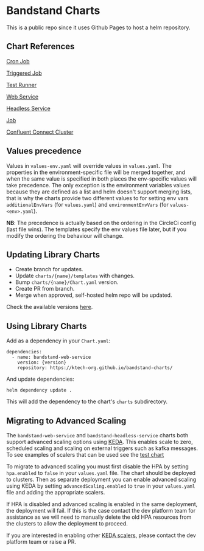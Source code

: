 # Bandstand Charts

This is a public repo since it uses Github Pages to host a helm repository.

## Chart References

[Cron Job](bandstand-cron-job.md)

[Triggered Job](bandstand-triggered-job.md)

[Test Runner](bandstand-test-runner.md)

[Web Service](bandstand-web-service.md)

[Headless Service](bandstand-headless-service.md)

[Job](bandstand-job.md)

[Confluent Connect Cluster](bandstand-confluent-connect.md)

## Values precedence

Values in `values-env.yaml` will override values in `values.yaml`.
The properties in the environment-specific file will be merged together,
and when the same value is specified in both places the env-specific values
will take precedence. The only exception is the environment variables values
because they are defined as a list and helm doesn't support merging lists,
that is why the charts provide two different values to for setting env vars
`additionalEnvVars` (for `values.yaml`) and `environmentEnvVars` (for `values-<env>.yaml`).

__NB__: The precedence is actually based on the ordering in the CircleCi config
(last file wins). The templates specify the env values file later, but if you
modify the ordering the behaviour will change.

## Updating Library Charts

- Create branch for updates.
- Update `charts/{name}/templates` with changes.
- Bump `charts/{name}/Chart.yaml` version.
- Create PR from branch.
- Merge when approved, self-hosted helm repo will be updated.

Check the available versions [here](https://ktech-org.github.io/bandstand-charts/index.yaml).

## Using Library Charts

Add as a dependency in your `Chart.yaml`:

```hcl
dependencies:
  - name: bandstand-web-service
    version: {version}
    repository: https://ktech-org.github.io/bandstand-charts/
```

And update dependencies:

```hcl
helm dependency update .
```

This will add the dependency to the chart's `charts` subdirectory.

## Migrating to Advanced Scaling

The `bandstand-web-service` and `bandstand-headless-service` charts both support advanced scaling options using
[KEDA](https://keda.sh/). This enables scale to zero, scheduled scaling and scaling on external triggers such as kafka
messages. To see examples of scalers that can be used see the [test chart](https://github.com/ktech-org/bandstand-charts/blob/main/test-charts/web-service/advanced-scaling/values.yaml)

To migrate to advanced scaling you must first disable the HPA by setting `hpa.enabled`
to `false` in your `values.yaml` file. The chart should be deployed to clusters. Then as separate deployment you can
enable advanced scaling using KEDA by setting `advancedScaling.enabled` to `true` in your `values.yaml` file and adding
the appropriate scalers.

If HPA is disabled and advanced scaling is enabled in the same deployment, the deployment will fail. If this is the case
contact the dev platform team for assistance as we will need to manually delete the old HPA resources from the clusters
to allow the deployment to proceed.

If you are interested in enabling other [KEDA scalers](https://keda.sh/docs/2.13/scalers/), please contact the dev
platform team or raise a PR.
